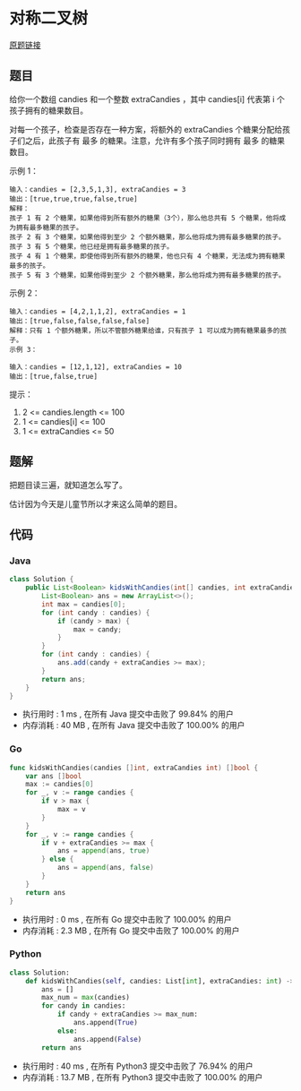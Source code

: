 # 对称二叉树

[原题链接](https://leetcode-cn.com/problems/symmetric-tree/)

## 题目

给你一个数组 candies 和一个整数 extraCandies ，其中 candies[i] 代表第 i 个孩子拥有的糖果数目。

对每一个孩子，检查是否存在一种方案，将额外的 extraCandies 个糖果分配给孩子们之后，此孩子有 最多 的糖果。注意，允许有多个孩子同时拥有 最多 的糖果数目。

示例 1：
```text
输入：candies = [2,3,5,1,3], extraCandies = 3
输出：[true,true,true,false,true] 
解释：
孩子 1 有 2 个糖果，如果他得到所有额外的糖果（3个），那么他总共有 5 个糖果，他将成为拥有最多糖果的孩子。
孩子 2 有 3 个糖果，如果他得到至少 2 个额外糖果，那么他将成为拥有最多糖果的孩子。
孩子 3 有 5 个糖果，他已经是拥有最多糖果的孩子。
孩子 4 有 1 个糖果，即使他得到所有额外的糖果，他也只有 4 个糖果，无法成为拥有糖果最多的孩子。
孩子 5 有 3 个糖果，如果他得到至少 2 个额外糖果，那么他将成为拥有最多糖果的孩子。
```

示例 2：

```text
输入：candies = [4,2,1,1,2], extraCandies = 1
输出：[true,false,false,false,false] 
解释：只有 1 个额外糖果，所以不管额外糖果给谁，只有孩子 1 可以成为拥有糖果最多的孩子。
示例 3：

输入：candies = [12,1,12], extraCandies = 10
输出：[true,false,true]
``` 

提示：
1. 2 <= candies.length <= 100
2. 1 <= candies[i] <= 100
3. 1 <= extraCandies <= 50

## 题解

把题目读三遍，就知道怎么写了。

估计因为今天是儿童节所以才来这么简单的题目。

## 代码

### Java

```java
class Solution {
    public List<Boolean> kidsWithCandies(int[] candies, int extraCandies) {
        List<Boolean> ans = new ArrayList<>();
        int max = candies[0];
        for (int candy : candies) {
            if (candy > max) {
                max = candy;
            }
        }
        for (int candy : candies) {
            ans.add(candy + extraCandies >= max);
        }
        return ans;
    }
}
```

- 执行用时 : 1 ms , 在所有 Java 提交中击败了 99.84% 的用户 
- 内存消耗 : 40 MB , 在所有 Java 提交中击败了 100.00% 的用户

### Go

```go
func kidsWithCandies(candies []int, extraCandies int) []bool {
	var ans []bool
	max := candies[0]
	for _, v := range candies {
		if v > max {
			max = v
		}
	}
	for _, v := range candies {
		if v + extraCandies >= max {
			ans = append(ans, true)
		} else {
			ans = append(ans, false)
		}
	}
	return ans
}
```

- 执行用时 : 0 ms , 在所有 Go 提交中击败了 100.00% 的用户 
- 内存消耗 : 2.3 MB , 在所有 Go 提交中击败了 100.00% 的用户

### Python

```python
class Solution:
    def kidsWithCandies(self, candies: List[int], extraCandies: int) -> List[bool]:
        ans = []
        max_num = max(candies)
        for candy in candies:
            if candy + extraCandies >= max_num:
                ans.append(True)
            else:
                ans.append(False)
        return ans
```

- 执行用时 : 40 ms , 在所有 Python3 提交中击败了 76.94% 的用户 
- 内存消耗 : 13.7 MB , 在所有 Python3 提交中击败了 100.00% 的用户

